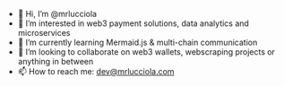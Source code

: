 - 👋 Hi, I’m @mrlucciola
- 👀 I’m interested in web3 payment solutions, data analytics and microservices
- 🌱 I’m currently learning Mermaid.js & multi-chain communication
- 💞️ I’m looking to collaborate on web3 wallets, webscraping projects or anything in between
- 📫 How to reach me: dev@mrlucciola.com

<!---
mrlucciola/mrlucciola is a ✨ special ✨ repository because its `README.md` (this file) appears on your GitHub profile.
You can click the Preview link to take a look at your changes.
--->
